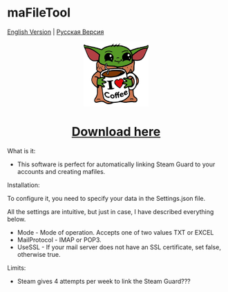 # maFileTool
[English Version](README.en.md) | [Русская Версия](README.ru.md)

<p align="center">
  <img src="https://github.com/Riddler2077/maFileTool/blob/master/Yoda.png" width="150" alt="img">
  <h1 align="center"><a href="https://github.com/Riddler2077/maFileTool/releases/tag/maFileTool1.0.8" target="_blank">Download here</a></h1>
</p>

What is it:
- This software is perfect for automatically linking Steam Guard to your accounts and creating mafiles.

Installation:

To configure it, you need to specify your data in the Settings.json file.

All the settings are intuitive, but just in case, I have described everything below.

- Mode - Mode of operation. Accepts one of two values TXT or EXCEL
- MailProtocol - IMAP or POP3.
- UseSSL - If your mail server does not have an SSL certificate, set false, otherwise true.

Limits:
- Steam gives 4 attempts per week to link the Steam Guard???
